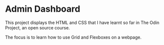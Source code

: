 # Admin Dashboard

This project displays the HTML and CSS that I have learnt so far in The Odin Project, an open source course.

The focus is to learn how to use Grid and Flexboxes on a webpage.
